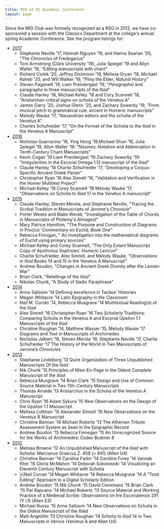 ```yaml
---
title: MID at HC Academic Conference
layout: page
---
```



Since the MID Club was formally recognized as a RSO in 2012, we have co-sponsored a session with the Classics Department at the college's annual spring Academic Conference.  See the program listings for:


- [2017](http://www.holycross.edu/sites/default/files/files/academics/academicconferenceprogram2017.pdf)
    - Stephanie Neville ’17, Hannah Nguyen ’19, and Hanna Seariac ’20, "The *Chronicles* of Fredegarius"
    - Toni Armstrong (Clark University '19), Julia Spiegel ’19 and Allyn Waller ’18, "Editing manuscripts with chant"
    - Richard Ciolek ’20, Jeffrey Dickinson ’19, Melissa Gryan ’18, Michael Raheb ’20, and Will Walker ’19, "Pliny the Elder, *Natural History*"
    - Steven Paganelli ’19, Liam Prendergast ’19, "*Paragraphoi* and paragraphs in three manuscripts of the *Iliad*"
    - Claude Hanley ’18, Michael Kelley ’18 and Cory Scannell ’18, "Aristarchan critical signs on scholia of the Venetus A"
    - James Garry ’20, Joshua Glenn '20, and Zachary Sowerby ’19, "From musical pitch to grammatical rule: accent in Homeric manuscripts"
    - Melody Wauke ’17, "Alexandrian editors and the scholia of the Venetus A"
    - Charles Schufreider ’17, "On the Format of the Scholia to the *Iliad* in the
Venetus A Manuscript"
- [2016](http://crossworks.holycross.edu/cgi/viewcontent.cgi?article=1014&context=academic_conf)
    - Nicholas Guarracino ’18, Ying Hong ’19,Michael Shun ’18, Julia Spiegel ’19, Allyn Waller ’18: "Neumes: Notation and Abbreviation in Tenth-Century Chant Manuscripts"
    - Kevin Cogan ’19 Liam Prendergast ’19 Zachary Sowerby ’19: "Irregularities in the Escorial Omega 1.12 manuscript of the *Iliad*"
    -  Claude Hanley ’18 Charlie Schufreider ’17, "Developing a Corpus-Specific Ancient Greek Parser"
    - Christopher Ryan ’16 Alex Simrell ’16, "Validation and Verification in the Homer Multitext Project"
    -  Michael Kelley ’18 Corey Scannell ’18 Melody Wauke ’17, "Observations on Scholia to *Iliad* 17 in the Venetus A manuscript"
- [2015](http://news.holycross.edu/wp-content/uploads/2015/04/ACProgram2015.pdf)
    - Claude Hanley, Steven Merola, and Stephanie Neville, "Tracing the Scribal Tradition in Manuscripts of Jerome's *Chronicle*"
    - Porter Weeks and Blake Werab, "Investigation of the Table of Chords in Manuscripts of Ptolemy's *Almagest*"
    - Mary Patrice Hamilton, "The Purpose and Construction of Diagrams in Proclus' *Commentary on Euclid, Book One*"
    -  Rebecca Finnigan, " An investigation into the mathematical diagrams of Euclid using primary sources"
    - Michael Kelley and Corey Scannell, "The Only Extant Manuscript Copy of Apollonius Sophistes' *Homeric Lexicon*"
    - Charlie Schufrieder, Alex Simrell,  and Melody Wauke, "Observations in *Iliad* Books 14 and 15 in the Venetus A Manuscript"
    - Andrew Boudon, "Changes in Ancient Greek Divinity after the Lamian War"
    - Brian Clark, "Retellings of the *Iliad*"
    - Nikolas Churik, "A Study of Iliadic Paraphrase"
- [2014](http://www.holycross.edu/academics/research/ACProgram2014.pdf)
    - Anne Salloom ’14 Defining excellence in Tacitus’ Histories
    - Megan Whitacre ’14 Latin Epigraphy in the Classroom
    - Neil M. Curran ’14, Rebecca Musgrave ’14 Multitextual Reading(s) of the *Iliad*
    - Alex Simrell ’16 Christopher Ryan ’16 Two Scholarly Traditions: Comparing Scholia in the Venetus A and Escorial Upsilon 1.1 Manuscripts of the *Iliad*
    - Christine Roughan ’14, Matthew Wasser ’15, Melody Wauke ’17  Diagrams and Text in Manuscripts of Archimedes
    - Nicholas Jalbert ’16, Steven Merola ’16, Stephanie Neville ’17,  Charlie Schufreider ’17   The History of the World in Two Manuscripts of Jerome’s *Chronicles*
- [2013](http://www.holycross.edu/academics/research/ACProgram2013.pdf)
    - Stephanie Lindeborg ’13 Quire Organization of Three Unpublished  Manuscripts Of the *Iliad*
    -  Nik Churik ’15 Principles of Mise-En-Page in the Oldest Complete  Manuscript of the *Iliad*
    -  Rebecca Musgrave ’14 Brian Clark ’15  Design and Use of Common Source Material in Two 11th-Century Manuscripts
    -  Thomas Arralde ’13 Aristarchus in the Scholia of the Venetus A Manuscript
    -  Chris Ryan ’16 Adam Sykura ’15 New Observations on the Design of the Upsilon 1.1 Manuscript
    -  Melissa Luttman ’15 Alexander Simrell ’16 New Observations on the Venetus B Manuscript
    -  Christine Bannan ’14 Michael Roberts ’13  The Athenian Tribute Assessment System as Seen in the Epigraphic Record
    -  Andrew Boudon ’15 Rebecca Finnegan ’15  An Unrecognized Source for the Works of Archimedes: Codex Bodmer 8
- [2012](http://news.holycross.edu/wp-content/uploads/2012/04/ACProgram2012.pdf)
    - Melissa Browne ’12 An Unpublished Manuscript of the *Iliad* with Scholia: Marcianus Graecus Z. 458 (= 841) (Allen U4)
    - Christine Bannan ’14 Caroline Fador ’14 Caroline Furey ’14 Vannak Khin ’15 Gloria McMahon ’14 Deborah Sokolowski ’14 Visualizing an Eleventh Century Manuscript with Scholia
    - ￼Neil Curran ’14 Megan Whitacre ’14 Rebecca Musgrave ’14   A “Total Editing” Approach to a Digital Scholarly Edition
    - Andrew Boudon ’15 Nik Churik ’15 David Cieremans ’15 Brian Clark ’15 Pat Rapuano ’14 Michael Roberts ’13    Source Material and Working Practice of a Medieval Scribe: Observations on the Escorialensis 291 (Y i.1) (Allen E3)
    - Michael Russo ’15 Anne Salloom ’14 New Observations on Scholia in the Oldest Manuscript of the Illiad
    - Matt Angiolillo ’13 Christine Roughan ’14 Scholia to *Iliad* 14 in Two Manuscripts in Venice (Venetus A and Allen U4)
